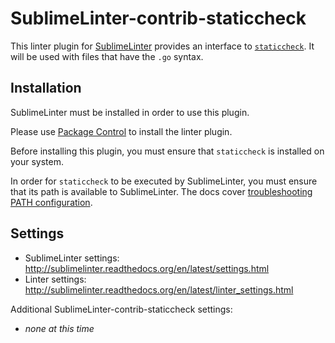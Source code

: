 SublimeLinter-contrib-staticcheck
=================================

This linter plugin for [SublimeLinter](https://github.com/SublimeLinter/SublimeLinter) provides an interface to [`staticcheck`](https://staticcheck.io). It will be used with files that have the `.go` syntax.

<!-- TODO: include screenshot -->

## Installation

SublimeLinter must be installed in order to use this plugin. 

Please use [Package Control](https://packagecontrol.io) to install the linter plugin.

Before installing this plugin, you must ensure that `staticcheck` is installed on your system.

In order for `staticcheck` to be executed by SublimeLinter, you must ensure that its path is available to SublimeLinter. The docs cover [troubleshooting PATH configuration](http://sublimelinter.readthedocs.io/en/latest/troubleshooting.html#finding-a-linter-executable).

## Settings

- SublimeLinter settings: http://sublimelinter.readthedocs.org/en/latest/settings.html
- Linter settings: http://sublimelinter.readthedocs.org/en/latest/linter_settings.html

Additional SublimeLinter-contrib-staticcheck settings:

- *none at this time*
